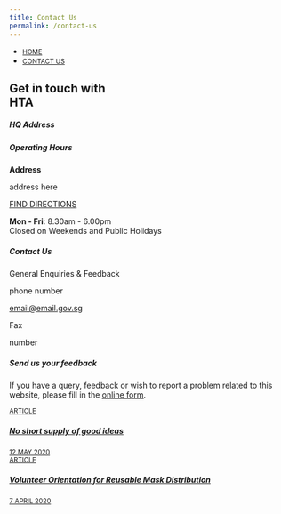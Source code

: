 ```yaml
---
title: Contact Us
permalink: /contact-us
---
```

<div id="main-content" onclick=""><style>
  .bg-contact{
    background: url('') no-repeat left 50%;
    -webkit-background-size: cover;
    background-size: cover;
  }
</style>

<section class="bp-section">
    <div class="bp-container">
        <div class="row is-inverted">
            <div class="col is-8 is-offset-2"><nav class="bp-breadcrumb" aria-label="breadcrumbs">
    <ul>
        <li><a href="/"><small>HOME</small></a></li><li><a href="/contact-us/"><small>CONTACT US</small></a></li></ul>
</nav>
</div>
        </div>
        <div class="row">
            <div class="col is-8 is-offset-2">
                <h1 class="display has-text-weight-semibold">Get in touch with<br><span class="has-text-secondary">HTA</span></h1>
            </div>
        </div>
    </div>
</section>

<section class="bp-section is-small padding--bottom--lg">
    <div class="bp-container">
        <div class="row">
            <div class="col is-8 is-offset-2"><div class="row is-multiline margin--bottom"><div class="col is-6 padding--bottom--none">
                                <p></p>
                                <h5 class="has-text-secondary"><b>HQ Address</b></h5>
                            </div>
                            <div class="col is-6 padding--bottom--none"><h5 class="has-text-secondary"><b>Operating Hours</b></h5></div><div class="col is-6">
                                <div>
                                    <p class="margin--top--none margin--bottom--none"><b>Address</b></p>
                                    <p class="content margin--top--none">address here</p>
                                    <a href="" target="_blank" class="bp-sec-button has-text-secondary">
                                        <div>
                                            <span>FIND DIRECTIONS</span>
                                            <i class="sgds-icon sgds-icon-arrow-right" aria-hidden="true"></i>
                                        </div>
                                    </a>
                                </div>
                            </div>
                            <div class="col is-6"><div>
                                    <p class="margin--top--none">
                                        <b>Mon - Fri</b>:&nbsp;8.30am - 6.00pm<br>
                                        Closed on Weekends and Public Holidays
                                    </p></div></div>
                    </div><div class="row is-multiline margin--bottom--xl">
                    <div class="col is-12 padding--bottom--none">
                        <h5 class="has-text-secondary"><b>Contact Us</b></h5>
                    </div><div class="col is-6">
                        <div>
                            <p class="has-text-weight-semibold margin--top--none margin--bottom--none">General Enquiries &amp; Feedback</p><p class="margin--top--none margin--bottom--none">phone number</p><p class="margin--top--none margin--bottom--none"><a href="mailto:email@email.gov.sg ">
                                            <u>email@email.gov.sg </u>
                                        </a></p></div>
                    </div><div class="col is-6">
                        <div>
                            <p class="has-text-weight-semibold margin--top--none margin--bottom--none">Fax</p><p class="margin--top--none margin--bottom--none">number</p></div>
                    </div></div><div class="row is-multiline margin--bottom--lg">
                    <div class="col is-12 padding--bottom--none">
                        <h5 class="has-text-secondary has-text-weight-semibold">Send us your feedback</h5>
                    </div>
                    <div class="col is-8">
                        <p>
                            If you have a query, feedback or wish to report a problem related to this website,
                            please fill in the <a href="https://www.form.gov.sg/#!/forms/stb/5b963c488b1385000fd04b78" target="_blank"><u>online form</u></a>.
                        </p>
                    </div>
                </div></div>
        </div>
    </div>
</section></div>

<section class="bp-section is-small">
  <div class="bp-container padding--top padding--bottom--xl">
    <div class="row is-multiline">
      <div class="col is-one-quarter-widescreen is-one-third-desktop is-half-tablet resource-card-element">
        <a href="https://www.tech.gov.sg/media/technews/no-short-supply-of-good-ideas" target="_blank" class="is-media-card">
          <div class="media-card-plain bg-media-color-1 padding--lg">
            <div>
              <small class="has-text-white padding--bottom">ARTICLE</small>
              <h5 class="has-text-white padding--bottom--lg"><b>No short supply of good ideas</b></h5>
            </div>
            <div class="is-fluid padding--top--md description">
              <small class="has-text-white">12 MAY 2020</small>
            </div>
          </div>
        </a>
      </div>
      <div class="col is-one-quarter-widescreen is-one-third-desktop is-half-tablet resource-card-element">
        <a href="https://medium.com/@leekahhow/bishan-north-volunteer-orientation-for-reusable-mask-distribution-816e22447320"  target="_blank" class="is-media-card">
          <div class="media-card-plain bg-media-color-2 padding--lg">
            <div>
              <small class="has-text-white padding--bottom">ARTICLE</small>
              <h5 class="has-text-white padding--bottom--lg"><b>Volunteer Orientation for Reusable Mask Distribution</b></h5>
            </div>
            <div class="is-fluid padding--top--md description">
              <small class="has-text-white">7 APRIL 2020</small>
            </div>
          </div>
        </a>
      </div>
    </div>
  </div>
</section>

